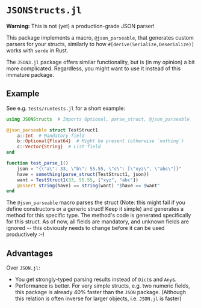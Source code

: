 # `JSONStructs.jl`

**Warning:** This is not (yet) a production-grade JSON parser!

This package implements a macro, `@json_parseable`, that generates custom parsers for your structs,
similarly to how `#[derive(Serialize,Deserialize)]` works with `serde` in Rust.

The `JSON3.jl` package offers similar functionality, but is (in my opinion) a bit more complicated.
Regardless, you might want to use it instead of this immature package.

## Example

See e.g. `tests/runtests.jl` for a short example:

```julia
using JSONStructs  # Imports Optional, parse_struct, @json_parseable

@json_parseable struct TestStruct1
    a::Int  # Mandatory field
    b::Optional{Float64}  # Might be present (otherwise `nothing`)
    c::Vector{String}  # List field
end

function test_parse_1()
    json = "{\"a\": 33, \"b\": 55.55, \"c\": [\"xyz\", \"abc\"]}"
    have = something(parse_struct(TestStruct1, json))
    want = TestStruct1(33, 55.55, ["xyz", "abc"])
    @assert string(have) == string(want) "$have == $want"
end
```

The `@json_parseable` macro parses the struct (Note: this might fail if you define constructors or a
generic struct! Keep it simple) and generates a method for this specific type. The method's code is
generated specifically for this struct. As of now, all fields are mandatory, and unknown fields are
ignored -- this obviously needs to change before it can be used productively :-)

## Advantages

Over `JSON.jl`:

* You get strongly-typed parsing results instead of `Dict`s and `Any`s.
* Performance is better. For very simple structs, e.g. two numeric fields, this package is already
40% faster than the `JSON` package. (Although this relation is often inverse for larger objects, i.e.
`JSON.jl` is faster)

